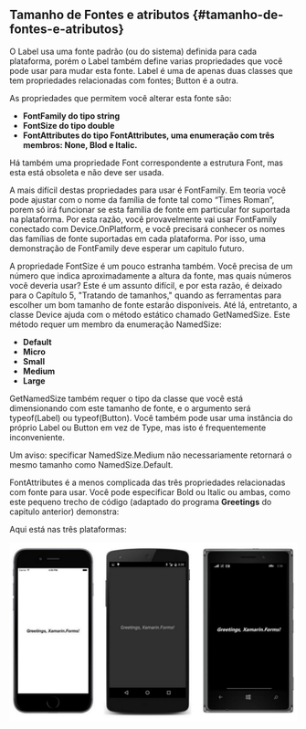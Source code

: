 ## Tamanho de Fontes e atributos {#tamanho-de-fontes-e-atributos}

O Label usa uma fonte padrão (ou do sistema) definida para cada plataforma, porém o Label também define varias propriedades que você pode usar para mudar esta fonte. Label é uma de apenas duas classes que tem propriedades relacionadas com fontes; Button é a outra.

As propriedades que permitem você alterar esta fonte são:

*   **FontFamily do tipo string**
*   **FontSize do tipo double**
*   **FontAttributes do tipo FontAttributes, uma enumeração com três membros: None, Blod e Italic.**

Há também uma propriedade Font correspondente a estrutura Font, mas esta está obsoleta e não deve ser usada.

A mais difícil destas propriedades para usar é FontFamily. Em teoria você pode ajustar com o nome da família de fonte tal como “Times Roman”, porem só irá funcionar se esta família de fonte em particular for suportada na plataforma. Por esta razão, você provavelmente vai usar FontFamily conectado com Device.OnPlatform, e você precisará conhecer os nomes das famílias de fonte suportadas em cada plataforma. Por isso, uma demonstração de FontFamily deve esperar um capitulo futuro.

A propriedade FontSize é um pouco estranha também. Você precisa de um número que indica aproximadamente a altura da fonte, mas quais números você deveria usar? Este é um assunto difícil, e por esta razão, é deixado para o Capítulo 5, &quot;Tratando de tamanhos,&quot; quando as ferramentas para escolher um bom tamanho de fonte estarão disponíveis. Até lá, entretanto, a classe Device ajuda com o método estático chamado GetNamedSize. Este método requer um membro da enumeração NamedSize:

*   **Default**
*   **Micro**
*   **Small**
*   **Medium**
*   **Large**

GetNamedSize também requer o tipo da classe que você está dimensionando com este tamanho de fonte, e o argumento será typeof(Label) ou typeof(Button). Você também pode usar uma instância do próprio Label ou Button em vez de Type, mas isto é frequentemente inconveniente.

Um aviso: specificar NamedSize.Medium não necessariamente retornará o mesmo tamanho como NamedSize.Default.

FontAttributes é a menos complicada das três propriedades relacionadas com fonte para usar. Você pode especificar Bold ou Italic ou ambas, como este pequeno trecho de código (adaptado do programa **Greetings** do capitulo anterior) demonstra:

Aqui está nas três plataformas:

![FontAttributes3plataformas.PNG](../assets/fontattributes3plataformaspng.png)